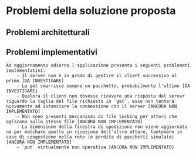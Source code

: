 # Problemi della soluzione proposta
## Problemi architetturali
    
## Problemi implementativi
    Ad aggiornamento odierno l'applicazione presenta i seguenti problemati implementativi:
        - Il server non è in grado di gestire il client successivo al primo [DA INVESTIGARE]
        - La get smarrisce sempre un pacchetto, probabilmente l'ultimo [DA INVESTIGARE]
        - Qualora il client non dovesse ricevere una risposta dal server riguardo la taglia del file richiesto in `get`, esso non tenterà nuovamente ad istanziare la connessione con il server [ANCORA NON IMPLEMENTATO]
        - Non sono presenti meccanismi di file locking per attori che agiscono sullo stesso file [ANCORA NON IMPLEMENTATO]
        - La dimensione della finestra di spedizione non viene aggiornata né per matchare quella in ricezione dell'altro attore, tantomeno in caso di congestione nella rete (o perdita di pacchetti simulata) [ANCORA NON IMPLEMENTATO]
        - `put` virtualmente non operativa [ANCORA NON IMPLEMENTATO]
